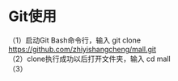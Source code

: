 # Git使用
（1）启动Git Bash命令行，输入 git clone https://github.com/zhiyishangcheng/mall.git <br/>
（2）clone执行成功以后打开文件夹，输入 cd mall <br/>
（3）
